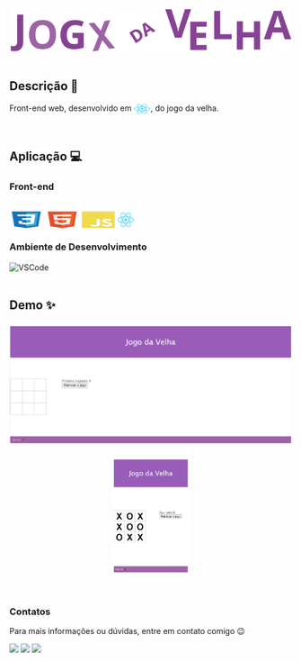<div align = "center">
  <img ali = "Jogo-da-velha" title = "Jogo da Velha" width="500" src = "src/Jogo_da_velha_logo.png"/>
</div>

</br>

## Descrição 📄

<p align = "justify"> Front-end web, desenvolvido em <img align="center" alt="React" height="20" width="30" src="https://raw.githubusercontent.com/devicons/devicon/master/icons/react/react-original.svg">, do jogo da velha.</p>

</br>

## Aplicação 💻

### Front-end

<div style="display: inline_block"><br>
  <img align="center" alt="CSS" height="30" width="60" src="https://raw.githubusercontent.com/devicons/devicon/master/icons/css3/css3-original.svg">
  <img align="center" alt="HTML" height="30" width="60" src="https://raw.githubusercontent.com/devicons/devicon/master/icons/html5/html5-original.svg">
  <img align="center" alt="Js" height="30" width="60" src="https://raw.githubusercontent.com/devicons/devicon/master/icons/javascript/javascript-plain.svg">
  <img align="center" alt="React" height="30" width="30" src="https://raw.githubusercontent.com/devicons/devicon/master/icons/react/react-original.svg">
</div>

### Ambiente de Desenvolvimento

<div style="display: inline_block">
  <img align="center" alt="VSCode" height="40" width="40" src="https://img.icons8.com/color/48/000000/visual-studio-code-2019.png">
</div>

</br>

## Demo ✨

<div align = "center" style="display: inline_block">
  <img ali = "Jogo-da-velha" title = "Jogo da Velha" width="525" src = "src/Jogo_da_velha.gif"/>
  <img ali = "Jogo-da-velha" title = "Jogo da Velha Front-end" width=" 135" src = "src/Jogo_da_velha_front.png"/>
</div>

</br>

### Contatos

Para mais informações ou dúvidas, entre em contato comigo 😉

<div> 
  <a href="https://github.com/arianacabral" target="_blank"><img src="https://img.shields.io/badge/GitHub-100000?style=for-the-badge&logo=github&logoColor=skyblue" target="_blank"></a>
  <a href = "mailto:arianacabral57@ufu.br"><img src="https://img.shields.io/badge/-UFU-%23337?style=for-the-badge&logo=gmail&logoColor=white" target="_blank"></a>
  <a href="https://discord.gg/RTXE2NMVSA" target="_blank"><img src="https://img.shields.io/badge/Discord-7289DA?style=for-the-badge&logo=discord&logoColor=white" target="_blank"></a> 
</div>
